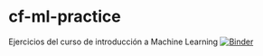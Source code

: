 # cf-ml-practice
Ejercicios del curso de introducción a Machine Learning
[![Binder](https://mybinder.org/badge_logo.svg)](https://mybinder.org/v2/gh/johiny/cf-ml-practice.git/HEAD)
